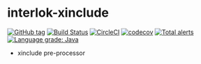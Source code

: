 # interlok-xinclude 

[![GitHub tag](https://img.shields.io/github/tag/adaptris/interlok-xinclude.svg)](https://github.com/adaptris/interlok-xinclude/tags) [![Build Status](https://travis-ci.org/adaptris/interlok-xinclude.svg?branch=develop)](https://travis-ci.org/adaptris/interlok-xinclude) [![CircleCI](https://circleci.com/gh/adaptris/interlok-xinclude/tree/develop.svg?style=svg)](https://circleci.com/gh/adaptris/interlok-xinclude/tree/develop) [![codecov](https://codecov.io/gh/adaptris/interlok-xinclude/branch/develop/graph/badge.svg)](https://codecov.io/gh/adaptris/interlok-xinclude) [![Total alerts](https://img.shields.io/lgtm/alerts/g/adaptris/interlok-xinclude.svg?logo=lgtm&logoWidth=18)](https://lgtm.com/projects/g/adaptris/interlok-xinclude/alerts/) [![Language grade: Java](https://img.shields.io/lgtm/grade/java/g/adaptris/interlok-xinclude.svg?logo=lgtm&logoWidth=18)](https://lgtm.com/projects/g/adaptris/interlok-xinclude/context:java)

* xinclude pre-processor
